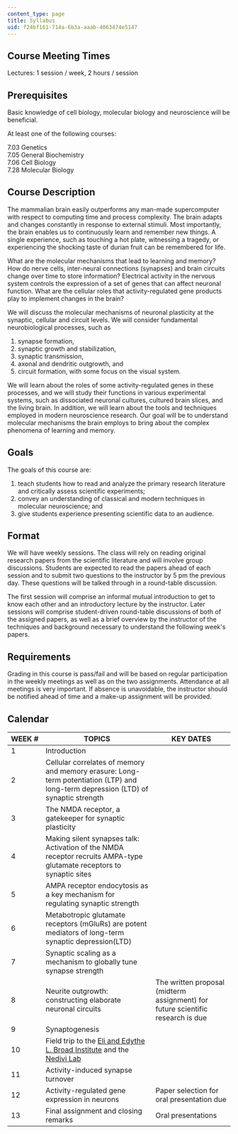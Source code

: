```yaml
---
content_type: page
title: Syllabus
uid: f24bf161-714a-6b3a-aaab-4063474e5147
---
```


Course Meeting Times
--------------------

Lectures: 1 session / week, 2 hours / session

Prerequisites
-------------

Basic knowledge of cell biology, molecular biology and neuroscience will be beneficial.

At least one of the following courses:

7.03 Genetics  
7.05 General Biochemistry  
7.06 Cell Biology  
7.28 Molecular Biology

Course Description
------------------

The mammalian brain easily outperforms any man-made supercomputer with respect to computing time and process complexity. The brain adapts and changes constantly in response to external stimuli. Most importantly, the brain enables us to continuously learn and remember new things. A single experience, such as touching a hot plate, witnessing a tragedy, or experiencing the shocking taste of durian fruit can be remembered for life.

What are the molecular mechanisms that lead to learning and memory? How do nerve cells, inter-neural connections (synapses) and brain circuits change over time to store information? Electrical activity in the nervous system controls the expression of a set of genes that can affect neuronal function. What are the cellular roles that activity-regulated gene products play to implement changes in the brain?

We will discuss the molecular mechanisms of neuronal plasticity at the synaptic, cellular and circuit levels. We will consider fundamental neurobiological processes, such as

1.  synapse formation,
2.  synaptic growth and stabilization,
3.  synaptic transmission,
4.  axonal and dendritic outgrowth, and
5.  circuit formation, with some focus on the visual system.

We will learn about the roles of some activity-regulated genes in these processes, and we will study their functions in various experimental systems, such as dissociated neuronal cultures, cultured brain slices, and the living brain. In addition, we will learn about the tools and techniques employed in modern neuroscience research. Our goal will be to understand molecular mechanisms the brain employs to bring about the complex phenomena of learning and memory.

Goals
-----

The goals of this course are:

1.  teach students how to read and analyze the primary research literature and critically assess scientific experiments;
2.  convey an understanding of classical and modern techniques in molecular neuroscience; and
3.  give students experience presenting scientific data to an audience.

Format
------

We will have weekly sessions. The class will rely on reading original research papers from the scientific literature and will involve group discussions. Students are expected to read the papers ahead of each session and to submit two questions to the instructor by 5 pm the previous day. These questions will be talked through in a round-table discussion.

The first session will comprise an informal mutual introduction to get to know each other and an introductory lecture by the instructor. Later sessions will comprise student-driven round-table discussions of both of the assigned papers, as well as a brief overview by the instructor of the techniques and background necessary to understand the following week's papers.

Requirements
------------

Grading in this course is pass/fail and will be based on regular participation in the weekly meetings as well as on the two assignments. Attendance at all meetings is very important. If absence is unavoidable, the instructor should be notified ahead of time and a make-up assignment will be provided.

Calendar
--------

| WEEK # | TOPICS | KEY DATES |
| --- | --- | --- |
| 1 | Introduction | &nbsp; |
| 2 | Cellular correlates of memory and memory erasure: Long-term potentiation (LTP) and long-term depression (LTD) of synaptic strength | &nbsp; |
| 3 | The NMDA receptor, a gatekeeper for synaptic plasticity | &nbsp; |
| 4 | Making silent synapses talk: Activation of the NMDA receptor recruits AMPA-type glutamate receptors to synaptic sites | &nbsp; |
| 5 | AMPA receptor endocytosis as a key mechanism for regulating synaptic strength | &nbsp; |
| 6 | Metabotropic glutamate receptors (mGluRs) are potent mediators of long-term synaptic depression(LTD) | &nbsp; |
| 7 | Synaptic scaling as a mechanism to globally tune synapse strength | &nbsp; |
| 8 | Neurite outgrowth: constructing elaborate neuronal circuits | The written proposal (midterm assignment) for future scientific research is due |
| 9 | Synaptogenesis | &nbsp; |
| 10 | Field trip to the [Eli and Edythe L. Broad Institute](http://www.broadinstitute.org/) and the [Nedivi Lab](http://web.mit.edu/picower/faculty/nedivi.html) | &nbsp; |
| 11 | Activity-induced synapse turnover | &nbsp; |
| 12 | Activity-regulated gene expression in neurons | Paper selection for oral presentation due |
| 13 | Final assignment and closing remarks | Oral presentations